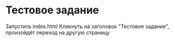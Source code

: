 # Тестовое задание

Запустить index.html
Кликнуть на заголовок "Тестовое задание", произойдёт переход на другую страницу
